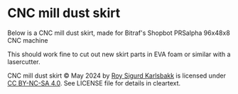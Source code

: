# CNC mill dust skirt

Below is a CNC mill dust skirt, made for Bitraf's Shopbot PRSalpha 96x48x8 CNC machine

This should work fine to cut out new skirt parts in EVA foam or similar with a lasercutter.

CNC mill dust skirt © May 2024 by [Roy Sigurd Karlsbakk](mailto:roy@karlsbakk.net) is licensed under 
[CC BY-NC-SA 4.0](https://creativecommons.org/licenses/by-nc-sa/4.0/?ref=chooser-v1). See LICENSE
file for details in cleartext.

